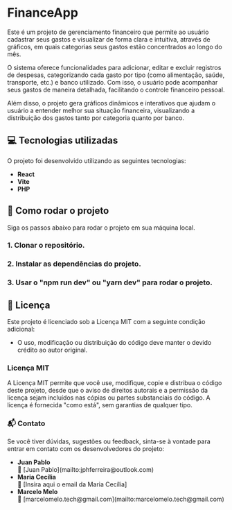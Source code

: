 # FinanceApp

Este é um projeto de gerenciamento financeiro que permite ao usuário cadastrar seus gastos e visualizar de forma clara e intuitiva, através de gráficos, em quais categorias seus gastos estão concentrados ao longo do mês.

O sistema oferece funcionalidades para adicionar, editar e excluir registros de despesas, categorizando cada gasto por tipo (como alimentação, saúde, transporte, etc.) e banco utilizado. Com isso, o usuário pode acompanhar seus gastos de maneira detalhada, facilitando o controle financeiro pessoal.

Além disso, o projeto gera gráficos dinâmicos e interativos que ajudam o usuário a entender melhor sua situação financeira, visualizando a distribuição dos gastos tanto por categoria quanto por banco.

## 💻 Tecnologias utilizadas

O projeto foi desenvolvido utilizando as seguintes tecnologias:

- **React**
- **Vite**
- **PHP**


## 🚀 Como rodar o projeto

Siga os passos abaixo para rodar o projeto em sua máquina local.

### 1. Clonar o repositório.
### 2. Instalar as dependências do projeto.
### 3. Usar o "npm run dev" ou "yarn dev" para rodar o projeto.



## 📜 Licença

Este projeto é licenciado sob a Licença MIT com a seguinte condição adicional:

- O uso, modificação ou distribuição do código deve manter o devido crédito ao autor original.

### Licença MIT

A Licença MIT permite que você use, modifique, copie e distribua o código deste projeto, desde que o aviso de direitos autorais e a permissão da licença sejam incluídos nas cópias ou partes substanciais do código. A licença é fornecida "como está", sem garantias de qualquer tipo.


### 📬 Contato

Se você tiver dúvidas, sugestões ou feedback, sinta-se à vontade para entrar em contato com os desenvolvedores do projeto:
<ul>
<li><b> Juan Pablo </b> <br></li>
📧 [Juan Pablo](mailto:jphferreira@outlook.com)

<li><b> Maria Cecília </b> </li>
📧 [Insira aqui o email da Maria Cecília]

<li><b> Marcelo Melo </b> </li>
📧 [marcelomelo.tech@gmail.com](mailto:marcelomelo.tech@gmail.com)

</ul>


